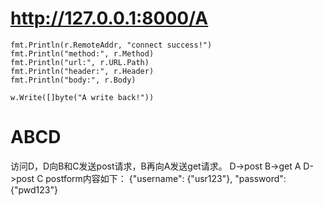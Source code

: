 # http://127.0.0.1:8000/A
	fmt.Println(r.RemoteAddr, "connect success!")
	fmt.Println("method:", r.Method)
	fmt.Println("url:", r.URL.Path)
	fmt.Println("header:", r.Header)
	fmt.Println("body:", r.Body)

    w.Write([]byte("A write back!"))

# ABCD
访问D，D向B和C发送post请求，B再向A发送get请求。
D->post B->get A
D->post C
postform内容如下：
{"username": {"usr123"}, "password": {"pwd123"}
